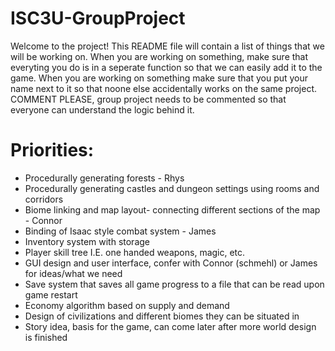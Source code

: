 # ISC3U-GroupProject
Welcome to the project! This README file will contain a list of things that we will be working on. When you are working on something, make sure that everyting you do is in a seperate function so that we can easily add it to the game. When you are working on something make sure that you put your name next to it so that noone else accidentally works on the same project. COMMENT PLEASE, group project needs to be commented so that everyone can understand the logic behind it.

# Priorities:
- Procedurally generating forests - Rhys
- Procedurally generating castles and dungeon settings using rooms and corridors
- Biome linking and map layout- connecting different sections of the map - Connor
- Binding of Isaac style combat system - James
- Inventory system with storage
- Player skill tree I.E. one handed weapons, magic, etc.
- GUI design and user interface, confer with Connor (schmehl) or James for ideas/what we need
- Save system that saves all game progress to a file that can be read upon game restart 
- Economy algorithm based on supply and demand
- Design of civilizations and different biomes they can be situated in
- Story idea, basis for the game, can come later after more world design is finished
